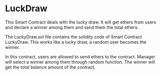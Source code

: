 # LuckDraw
This Smart Contract deals with the lucky draw. It will get ethers from users and declare a winner among them and send them the total ethers.

The LuckyDraw.sol file contains the solidity code of Smart Contract LuckyDraw. This works like a lucky draw, a random user becomes the winner.

In this contract, users are allowed to send ethers to the contract. Manager will select a winner among them through random function. The winner will get the total balance amount of the contract.
